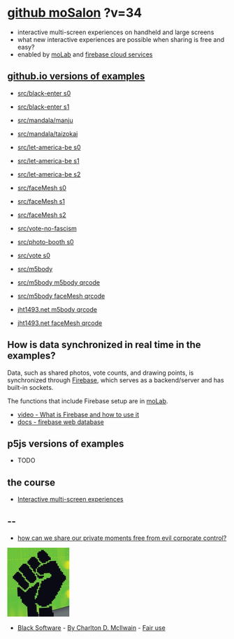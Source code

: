 # [github moSalon](https://github.com/molab-itp/moSalon) ?v=34

- interactive multi-screen experiences on handheld and large screens
- what new interactive experiences are possible when sharing is free and easy?
- enabled by [moLab](https://github.com/molab-itp/moLib) and [firebase cloud services](https://firebase.google.com)

## [github.io versions of examples](https://molab-itp.github.io/moSalon?v=34)

- [src/black-enter s0](src/black-enter/?v=34&group=s0)
- [src/black-enter s1](src/black-enter/?v=34&group=s1)

- [src/mandala/manju](src/mandala/manju?v=34)
- [src/mandala/taizokai](src/mandala/taizokai?v=34)

- [src/let-america-be s0](src/let-america-be/qrcode?v=34&group=s0)
- [src/let-america-be s1](src/let-america-be/qrcode?v=34&group=s1)
- [src/let-america-be s2](src/let-america-be/qrcode?v=34&group=s2)

- [src/faceMesh s0](src/faceMesh/qrcode?v=34)
- [src/faceMesh s1](src/faceMesh/qrcode?v=34&group=s1)
- [src/faceMesh s2](src/faceMesh/qrcode?v=34&group=s2)

- [src/vote-no-fascism](src/vote-no-fascism/?v=34)

- [src/photo-booth s0](src/photo-booth/?v=34)
- [src/vote s0](src/vote/?v=34)

- [src/m5body](src/m5body/?v=34)
- [src/m5body m5body qrcode](src/m5body/qrcode-m5body/?v=34&app=mo-m5body&group=m5body)
- [src/m5body faceMesh qrcode](src/m5body/qrcode-facemesh/?v=34&app=mo-m5body&group=m5body)
- [jht1493.net m5body qrcode](https://jht1493.net/moSalon/demo/m5body/qrcode-m5body/?v=34&app=mo-m5body&group=m5body)
- [jht1493.net faceMesh qrcode](https://jht1493.net/moSalon/demo/m5body/qrcode-facemesh/?v=34&app=mo-m5body&group=m5body)

## How is data synchronized in real time in the examples?

Data, such as shared photos, vote counts, and drawing points, is synchronized through [Firebase](https://firebase.google.com), which serves as a backend/server and has built-in sockets.

The functions that include Firebase setup are in [moLab](https://github.com/molab-itp/moLib).

- [video - What is Firebase and how to use it](https://www.youtube.com/watch?v=p9pgI3Mg-So&list=PLl-K7zZEsYLnfwBe4WgEw9ao0J0N1LYDR&index=8)
- [docs - firebase web database](https://firebase.google.com/docs/database/web/start?hl=en&authuser=0)

## p5js versions of examples

- TODO

## the course

- [Interactive multi-screen experiences](https://github.com/p5videoKit/IM-Screens-2024-03-ima)

## --

- [how can we share our private moments free from evil corporate control?](https://github.com/jht1493/jht-site?tab=readme-ov-file#why)

[![Black_Software](png/power-fist-142x158.png)](https://en.wikipedia.org/wiki/Black_Software)

- [Black Software](https://en.wikipedia.org/wiki/Black_Software) - [By Charlton D. McIlwain](https://global.oup.com/academic/product/black-software-9780190863845) - [Fair use](https://en.wikipedia.org/w/index.php?curid=67093597)
